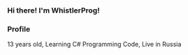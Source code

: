 ### Hi there! I'm WhistlerProg!

### Profile
13 years old, Learning C# Programming Code, Live in Russia
